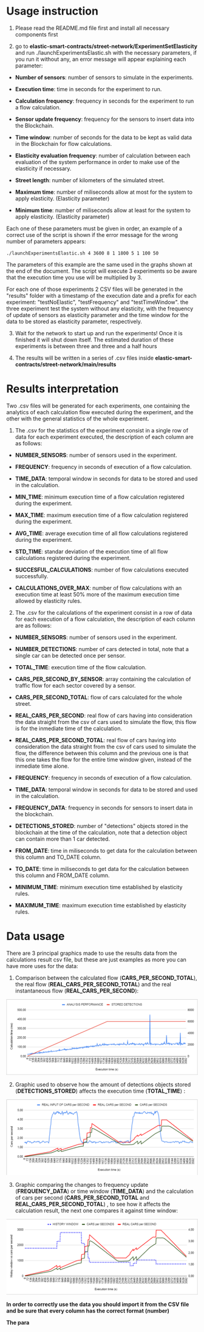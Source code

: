 # Usage instruction

1. Please read the README.md file first and install all necessary components first

2. go to **elastic-smart-contracts/street-network/ExperimentSetElasticity** and run ./launchExperimentsElastic.sh with the necessary parameters, if you run it without any, an error message will appear explaining each parameter:

- **Number of sensors**: number of sensors to simulate in the experiments.

- **Execution time**: time in seconds for the experiment to run.

- **Calculation frequency**: frequency in seconds for the experiment to run a flow calculation.

- **Sensor update frequency**: frequency for the sensors to insert data into the Blockchain.

- **Time window**: number of seconds for the data to be kept as valid data in the Blockchain for flow calculations.

- **Elasticity evaluation frequency**: number of calculation between each evaluation of the system performance in order to make use of the elasticity if necessary.

- **Street length**: number of kilometers of the simulated street.

- **Maximum time**: number of miliseconds allow at most for the system to apply elasticity. (Elasticity parameter)

- **Minimum time**: number of miliseconds allow at least for the system to apply elasticity. (Elasticity parameter)

Each one of these parameters must be given in order, an example of a correct use of the script is shown if the error message for the wrong number of parameters appears:

```
./launchExperimentsElastic.sh 4 3600 8 1 1800 5 1 100 50
```

The parameters of this example are the same used in the graphs shown at the end of the document. The script will execute 3 experiments so be aware that the execution time you use will be multiplied by 3.

For each one of those experiments 2 CSV files will be generated in the "results" folder with a timestamp of the execution date and a prefix for each experiment: "testNoElastic", "testFrequency" and "testTimeWindow". the three experiment test the system without any elasticity, with the frequency of update of sensors as elasticity parameter and the time window for the data to be stored as elasticity parameter, respectively.

3. Wait for the network to start up and run the experiments! Once it is finished it will shut down itself. The estimated duration of these experiments is between three and three and a half hours

4. The results will be written in a series of .csv files inside **elastic-smart-contracts/street-network/main/results**

# Results interpretation

Two .csv files will be generated for each experiments, one containing the analytics of each calculation flow executed during the experiment, and the other with the general statistics of the whole experiment.

1. The .csv for the statistics of the experiment consist in a single row of data for each experiment executed, the description of each column are as follows:

- **NUMBER_SENSORS**: number of sensors used in the experiment.

- **FREQUENCY**: frequency in seconds of execution of a flow calculation.

- **TIME_DATA**: temporal window in seconds for data to be stored and used in the calculation.

- **MIN_TIME**: minimum execution time of a flow calculation registered during the experiment.

- **MAX_TIME**: maximum execution time of a flow calculation registered during the experiment.

- **AVG_TIME**: average execution time of all flow calculations registered during the experiment.

- **STD_TIME**: standar deviation of the execution time of all flow calculations registered during the experiment.

- **SUCCESFUL_CALCULATIONS**: number of flow calculations executed successfully.

- **CALCULATIONS_OVER_MAX**: number of flow calculations with an execution time at least 50% more of the maximum execution time allowed by elasticity rules.

2. The .csv for the calculations of the experiment consist in a row of data for each execution of a flow calculation, the description of each column are as follows:

- **NUMBER_SENSORS**: number of sensors used in the experiment.

- **NUMBER_DETECTIONS**: number of cars detected in total, note that a single car can be detected once per sensor.

- **TOTAL_TIME**: execution time of the flow calculation.

- **CARS_PER_SECOND_BY_SENSOR**: array containing the calculation of traffic flow for each sector covered by a sensor.

- **CARS_PER_SECOND_TOTAL**: flow of cars calculated for the whole street.

- **REAL_CARS_PER_SECOND**: real flow of cars having into consideration the data straight from the csv of cars used to simulate the flow, this flow is for the   inmediate time of the calculation.

- **REAL_CARS_PER_SECOND_TOTAL**: real flow of cars having into consideration the data straight from the csv of cars used to simulate the flow, the difference between this column and the previous one is that this one takes the flow for the entire time window given, instead of the inmediate time alone.

- **FREQUENCY**: frequency in seconds of execution of a flow calculation.

- **TIME_DATA**: temporal window in seconds for data to be stored and used in the calculation.

- **FREQUENCY_DATA**: frequency in seconds for sensors to insert data in the blockchain.

- **DETECTIONS_STORED**: number of "detections" objects stored in the blockchain at the time of the calculation, note that a detection object can contain more than 1 car detected.

- **FROM_DATE**: time in miliseconds to get data for the calculation between this column and TO_DATE column.

- **TO_DATE**: time in miliseconds to get data for the calculation between this column and FROM_DATE column.

- **MINIMUM_TIME**: minimum execution time established by elasticity rules.

- **MAXIMUM_TIME**: maximum execution time established by elasticity rules.

# Data usage

There are 3 principal graphics made to use the results data from the calculations result csv file, but these are just examples as more you can have more uses for the data:

1. Comparison between the calculated flow (**CARS_PER_SECOND_TOTAL**), the real flow (**REAL_CARS_PER_SECOND_TOTAL**) and the real instantaneous flow (**REAL_CARS_PER_SECOND**):

![dataSource](images/graph1.png)

2. Graphic used to observe how the amount of detections objects stored (**DETECTIONS_STORED**) affects the execution time (**TOTAL_TIME**) :

![dataSource](images/graph2.png)

3. Graphic comparing the changes to frequency update (**FREQUENCY_DATA**) or time window (**TIME_DATA**) and the calculation of cars per second (**CARS_PER_SECOND_TOTAL** and **REAL_CARS_PER_SECOND_TOTAL**) , to see how it affects the calculation  result, the next one compares it against time window:

![dataSource](images/graph3.png)

**In order to correctly use the data you should import it from the CSV file and be sure that every column has the correct format (number)**

**The para**

